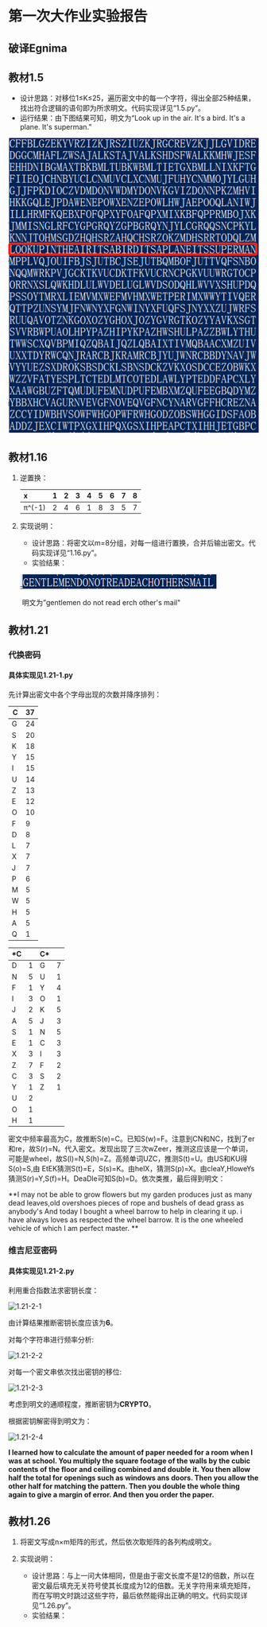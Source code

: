 # 第一次大作业实验报告

## 破译Egnima

## 教材1.5

- 设计思路：对移位1≤K≤25，遍历密文中的每一个字符，得出全部25种结果，找出符合逻辑的语句即为所求明文。代码实现详见“1.5.py”。
- 运行结果：由下图结果可知，明文为“Look up in the air. It's a bird. It's a plane. It's superman.”

![1.5](.\1.5.png)

## 教材1.16

1. 逆置换：

   | x      | 1    | 2    | 3    | 4    | 5    | 6    | 7    | 8    |
   | ------ | ---- | ---- | ---- | ---- | ---- | ---- | ---- | ---- |
   | π^(-1) | 2    | 4    | 6    | 1    | 8    | 3    | 5    | 7    |

2. 实现说明：

   - 设计思路：将密文以m=8分组，对每一组进行置换，合并后输出密文。代码实现详见“1.16.py”。
   - 实验结果：

   ![1.16](.\1.16.png)

   ​	明文为”gentlemen do not read erch other's mail"

## 教材1.21

### 代换密码

#### 具体实现见1.21-1.py

先计算出密文中各个字母出现的次数并降序排列：

| C    | 37   |
| ---- | ---- |
| G    | 24   |
| S    | 20   |
| K    | 18   |
| Y    | 15   |
| I    | 15   |
| U    | 14   |
| Z    | 13   |
| E    | 12   |
| O    | 10   |
| F    | 9    |
| D    | 8    |
| L    | 7    |
| X    | 7    |
| J    | 7    |
| P    | 6    |
| M    | 5    |
| W    | 5    |
| H    | 5    |
| A    | 5    |
| Q    | 1    |

| *C   |      | C*   |      |
| ---- | ---- | ---- | ---- |
| D    | 1    | G    | 7    |
| N    | 5    | U    | 1    |
| F    | 1    | Y    | 4    |
| I    | 3    | O    | 1    |
| J    | 2    | K    | 5    |
| A    | 5    | J    | 3    |
| S    | 1    | N    | 5    |
| E    | 1    | C    | 3    |
| X    | 3    | I    | 3    |
| Z    | 7    | F    | 2    |
| C    | 3    | S    | 2    |
| Y    | 1    | Z    | 1    |
| U    | 2    |      |      |
| O    | 1    |      |      |
| H    | 1    |      |      |

密文中频率最高为C，故推断S(e)=C。已知S(w)=F。注意到CN和NC，找到了er和re，故S(r)=N。代入密文。发现出现了三次wZeer，推测这应该是一个单词，可能是wheel，故S(l)=N,S(h)=Z。高频单词UZC，推测S(t)=U。由US和KU得S(o)=S,由 EtEK猜测S(t)=E，S(s)=K。由helX，猜测S(p)=X。由cleaY,HloweYs猜测S(r)=Y,S(f)=H。DeaDle可知S(b)=D。依次类推，最后得到明文：

**I may not be able to grow flowers but my garden produces just as many dead leaves,old overshoes pieces  of rope and bushels of dead grass as anybody's And today I bought a wheel barrow to help in clearing it  up. i have always loves as respected the wheel barrow. It is the one wheeled vehicle of which I am perfect master. **

### 维吉尼亚密码

#### 具体实现见1.21-2.py

利用重合指数法求密钥长度：

![1.21-2-1](D:\学习资料\2018-2019年春\现代密码学\Cryptography\egnima\1.21-2-1.png)

由计算结果推断密钥长度应该为**6**。

对每个字符串进行频率分析:

![1.21-2-2](D:\学习资料\2018-2019年春\现代密码学\Cryptography\egnima\1.21-2-2.png)

对每一个密文串依次找出密钥的移位:

![1.21-2-3](D:\学习资料\2018-2019年春\现代密码学\Cryptography\egnima\1.21-2-3.png)

考虑到明文的通顺程度，推断密钥为**CRYPTO**。

根据密钥解密得到明文为：

![1.21-2-4](D:\学习资料\2018-2019年春\现代密码学\Cryptography\egnima\1.21-2-4.png)

**I learned how to calculate the amount of paper needed for a room when I was at school. You multiply the square footage of the walls by the cubic contents of the floor and ceiling combined and double it. You then allow half the total for openings such as windows ans doors. Then you allow the other half for matching the pattern. Then you double the whole thing again to give a margin of error. And then you order the paper.**

## 教材1.26

1. 将密文写成n×m矩阵的形式，然后依次取矩阵的各列构成明文。

2. 实现说明：

   - 设计思路：与上一问大体相同，但是由于密文长度不是12的倍数，所以在密文最后填充无关符号使其长度成为12的倍数。无关字符用来填充矩阵，而在写明文时跳过这些字符，最后依然能得出正确的明文。代码实现详见“1.26.py”。
   - 实验结果：

   